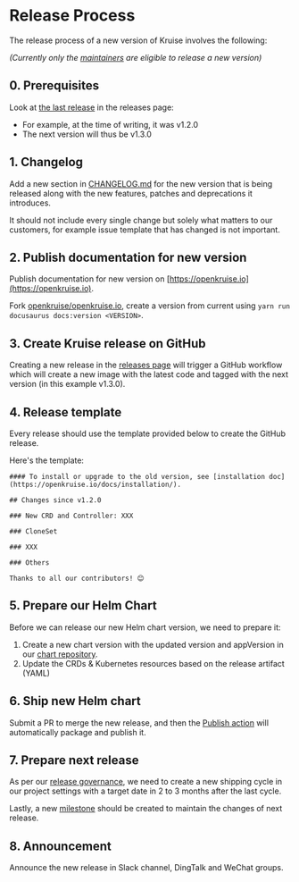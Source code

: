 # Release Process

The release process of a new version of Kruise involves the following:

*(Currently only the [maintainers](https://github.com/openkruise/community/blob/master/MAINTAINERS.md) are eligible to release a new version)*

## 0. Prerequisites

Look at [the last release](https://github.com/openkruise/kruise/releases/latest) in the releases page:

- For example, at the time of writing, it was v1.2.0
- The next version will thus be v1.3.0

## 1. Changelog

Add a new section in [CHANGELOG.md](./CHANGELOG.md) for the new version that is being released along with the new features, patches and deprecations it introduces.

It should not include every single change but solely what matters to our customers, for example issue template that has changed is not important.

## 2. Publish documentation for new version

Publish documentation for new version on [https://openkruise.io](https://openkruise.io).

Fork [openkruise/openkruise.io](https://github.com/openkruise/openkruise.io), create a version from current using `yarn run docusaurus docs:version <VERSION>`.

## 3. Create Kruise release on GitHub

Creating a new release in the [releases page](https://github.com/openkruise/kruise/releases) will trigger a GitHub workflow which will create a new image with the latest code and tagged with the next version (in this example v1.3.0).

## 4. Release template

Every release should use the template provided below to create the GitHub release.

Here's the template:

```
#### To install or upgrade to the old version, see [installation doc](https://openkruise.io/docs/installation/).

## Changes since v1.2.0

### New CRD and Controller: XXX

### CloneSet

### XXX

### Others

Thanks to all our contributors! 😊
```

## 5. Prepare our Helm Chart

Before we can release our new Helm chart version, we need to prepare it:

1. Create a new chart version with the updated version and appVersion in our [chart repository](https://github.com/openkruise/charts/tree/master/versions/kruise).
2. Update the CRDs & Kubernetes resources based on the release artifact (YAML)

## 6. Ship new Helm chart

Submit a PR to merge the new release,
and then the [Publish action](https://github.com/openkruise/charts/actions/workflows/publish.yaml) will automatically package and publish it.

## 7. Prepare next release

As per our [release governance](./RELEASES.md), we need to create a new shipping cycle in our project settings with a target date in 2 to 3 months after the last cycle.

Lastly, a new [milestone](https://github.com/openkruise/kruise/milestones) should be created to maintain the changes of next release.

## 8. Announcement

Announce the new release in Slack channel, DingTalk and WeChat groups.
